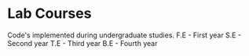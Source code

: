 # Lab Courses

Code's implemented during undergraduate studies.
F.E - First year
S.E - Second year
T.E - Third year
B.E - Fourth year